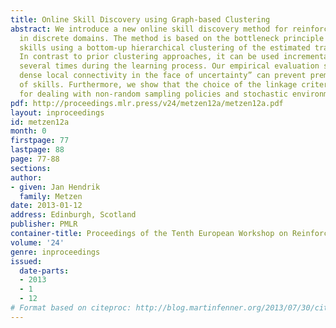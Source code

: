 ```yaml
---
title: Online Skill Discovery using Graph-based Clustering
abstract: We introduce a new online skill discovery method for reinforcement learning
  in discrete domains. The method is based on the bottleneck principle and identifies
  skills using a bottom-up hierarchical clustering of the estimated transition graph.
  In contrast to prior clustering approaches, it can be used incrementally and thus
  several times during the learning process. Our empirical evaluation shows that “assuming
  dense local connectivity in the face of uncertainty” can prevent premature identification
  of skills. Furthermore, we show that the choice of the linkage criterion is crucial
  for dealing with non-random sampling policies and stochastic environments.
pdf: http://proceedings.mlr.press/v24/metzen12a/metzen12a.pdf
layout: inproceedings
id: metzen12a
month: 0
firstpage: 77
lastpage: 88
page: 77-88
sections: 
author:
- given: Jan Hendrik
  family: Metzen
date: 2013-01-12
address: Edinburgh, Scotland
publisher: PMLR
container-title: Proceedings of the Tenth European Workshop on Reinforcement Learning
volume: '24'
genre: inproceedings
issued:
  date-parts:
  - 2013
  - 1
  - 12
# Format based on citeproc: http://blog.martinfenner.org/2013/07/30/citeproc-yaml-for-bibliographies/
---
```

